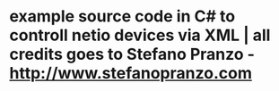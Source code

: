 # example source code in C# to controll netio devices via XML | all credits goes to Stefano Pranzo - http://www.stefanopranzo.com
